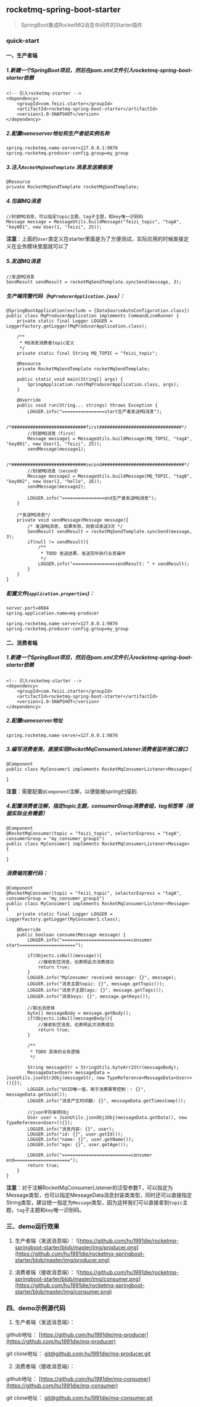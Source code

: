 ## rocketmq-spring-boot-starter
> SpringBoot集成RocketMQ消息中间件的Starter插件   


### quick-start

#### 一、生产者端

##### 1.新建一个SpringBoot项目，然后在pom.xml文件引入rocketmq-spring-boot-starter依赖

```
<!-- 引入rocketmq-starter -->
<dependency>
    <groupId>com.feizi.starter</groupId>
    <artifactId>rocketmq-spring-boot-starter</artifactId>
    <version>1.0-SNAPSHOT</version>
</dependency>
```

##### 2.配置nameserver地址和生产者组实例名称

```
spring.rocketmq.name-server=127.0.0.1:9876
spring.rocketmq.producer-config.group=my_group
```

##### 3.注入`RocketMqSendTemplate` 消息发送模板类

```
@Resource
private RocketMqSendTemplate rocketMqSendTemplate;
```

##### 4.包装MQ消息

```
//封装MQ消息，可以指定topic主题，tag子主题，和key唯一识别码
Message message = MessageUtils.buildMessage("feizi_topic", "tagA", "key001", new User(1, "feizi", 25));
```

**注意**：上面的`User`类定义在starter里面是为了方便测试，实际应用的时候直接定义在业务模块里面就可以了


##### 5.发送MQ消息
```
//发送MQ消息
SendResult sendResult = rocketMqSendTemplate.syncSend(message, 3);
```

##### 生产端完整代码（`MqProducerApplication.java`）：
```
@SpringBootApplication(exclude = {DataSourceAutoConfiguration.class})
public class MqProducerApplication implements CommandLineRunner {
	private static final Logger LOGGER = LoggerFactory.getLogger(MqProducerApplication.class);

	/**
	 * MQ消息消费者topic定义
	 */
	private static final String MQ_TOPIC = "feizi_topic";

	@Resource
	private RocketMqSendTemplate rocketMqSendTemplate;

	public static void main(String[] args) {
		SpringApplication.run(MqProducerApplication.class, args);
	}

	@Override
	public void run(String... strings) throws Exception {
		LOGGER.info("================start生产者发送MQ消息");

		/*############################first###############################*/
		//封装MQ消息（first）
		Message message1 = MessageUtils.buildMessage(MQ_TOPIC, "tagA", "key001", new User(1, "feizi", 25));
		sendMessage(message1);

		/*############################second###############################*/
		//封装MQ消息（second）
		Message message2 = MessageUtils.buildMessage(MQ_TOPIC, "tagB", "key002", new User(2, "hello", 26));
		sendMessage(message2);

		LOGGER.info("================end生产者发送MQ消息");
	}

	/*发送MQ消息*/
	private void sendMessage(Message message){
		/* 发送MQ消息, 如果失败，则尝试发送3次 */
		SendResult sendResult = rocketMqSendTemplate.syncSend(message, 3);
		if(null != sendResult){
			/**
			 * TODO 发送结果，发送完毕执行业务操作
			 */
			LOGGER.info("================sendResult: " + sendResult);
		}
	}
}
```

##### 配置文件(`application.properties`)：

```
server.port=8084
spring.application.name=mq-producer

spring.rocketmq.name-server=127.0.0.1:9876
spring.rocketmq.producer-config.group=my_group
```

#### 二、消费者端
##### 1.新建一个SpringBoot项目，然后在pom.xml文件引入rocketmq-spring-boot-starter依赖

```
<!-- 引入rocketmq-starter -->
<dependency>
    <groupId>com.feizi.starter</groupId>
    <artifactId>rocketmq-spring-boot-starter</artifactId>
    <version>1.0-SNAPSHOT</version>
</dependency>
```

##### 2.配置nameserver地址

```
spring.rocketmq.name-server=127.0.0.1:9876
```

##### 3.编写消费者类，直接实现RocketMqConsumerListener消费者监听接口接口

```
@Component
public class MyConsumer1 implements RocketMqConsumerListener<Message>{

}
```

**注意**：需要配置`@Component`注解，以便能被spring扫描到.

##### 4.配置消费者注解，指定topic主题，consumerGroup消费者组，tag标签等（根据实际业务需要）

```
@Component
@RocketMqConsumer(topic = "feizi_topic", selectorExpress = "tagA", consumerGroup = "my_consumer_group1")
public class MyConsumer1 implements RocketMqConsumerListener<Message> {

}
```

##### 消费端完整代码：

```
@Component
@RocketMqConsumer(topic = "feizi_topic", selectorExpress = "tagA", consumerGroup = "my_consumer_group1")
public class MyConsumer1 implements RocketMqConsumerListener<Message> {
    private static final Logger LOGGER = LoggerFactory.getLogger(MyConsumer1.class);

    @Override
    public boolean consume(Message message) {
        LOGGER.info("==========================consumer start=====================");

        if(Objects.isNull(message)){
            //接收到空消息，也表明此次消费成功
            return true;
        }
        LOGGER.info("MyConsumer received message: {}", message);
        LOGGER.info("消息主题topic: {}", message.getTopic());
        LOGGER.info("消息子主题tags: {}", message.getTags());
        LOGGER.info("消息keys: {}", message.getKeys());

        //取出消息体
        byte[] messageBody = message.getBody();
        if(Objects.isNull(messageBody)){
            //接收到空消息，也表明此次消费成功
            return true;
        }

        /**
         * TODO 具体的业务逻辑
         */

        String messageStr = StringUtils.byteArr2Str(messageBody);
        MessageData<User> messageData = JsonUtils.jsonStr2Obj(messageStr, new TypeReference<MessageData<User>>(){});
        LOGGER.info("UUID唯一值，用于消费幂等控制：: {}", messageData.getUuid());
        LOGGER.info("消息产生时间戳: {}", messageData.getTimestamp());

        //json字符串转Obj
        User user = JsonUtils.jsonObj2Obj(messageData.getData(), new TypeReference<User>(){});
        LOGGER.info("消息内容: {}", user);
        LOGGER.info("id: {}", user.getId());
        LOGGER.info("name: {}", user.getName());
        LOGGER.info("age: {}", user.getAge());

        LOGGER.info("==========================consumer end=====================");
        return true;
    }
}
```

**注意**：对于注解RocketMqConsumerListener的泛型参数T，可以指定为Message类型，也可以指定MessageData消息封装类类型，同时还可以直接指定String类型，建议统一指定为`Message`类型，因为这样我们可以直接拿到`topic`主题，`tag`子主题和`key`唯一识别码。

### 三、demo运行效果

1. 生产者端（发送消息端）：
![https://github.com/hu1991die/rocketmq-springboot-starter/blob/master/img/producer.png](https://github.com/hu1991die/rocketmq-springboot-starter/blob/master/img/producer.png)

2. 消费者端（接收消息端）：
![https://github.com/hu1991die/rocketmq-springboot-starter/blob/master/img/consumer.png](https://github.com/hu1991die/rocketmq-springboot-starter/blob/master/img/consumer.png)

### 四、demo示例源代码

1. 生产者端（发送消息端）：

github地址：
[https://github.com/hu1991die/mq-producer](https://github.com/hu1991die/mq-producer)

git clone地址：
[git@github.com:hu1991die/mq-producer.git](git@github.com:hu1991die/mq-producer.git)

2. 消费者端（接收消息端）：

github地址：
[https://github.com/hu1991die/mq-consumer](https://github.com/hu1991die/mq-consumer)

git clone地址：
[git@github.com:hu1991die/mq-consumer.git](git@github.com:hu1991die/mq-consumer.git)
